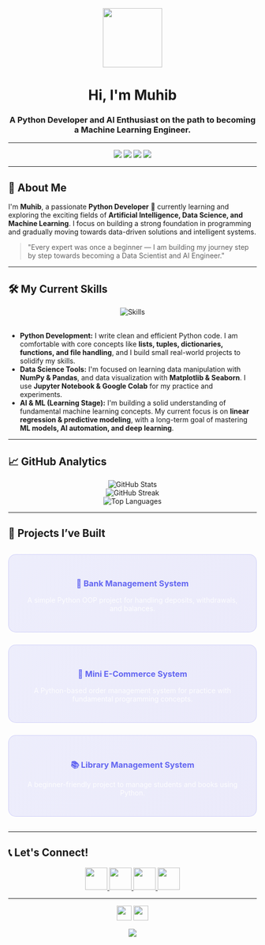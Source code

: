 <div align="center">
  <img src="https://media.giphy.com/media/v1.Y2lkPTc5MGI3NjExMTI1eWR5eXlhOG1qYzF5aDFyZnRuajc2aGwxamNud2xpcGR0MW9zcSZlcD12MV9pbnRlcm5hbF9naWZfYnlfaWQmY3Q9Zw/L88r2f4L2Qn6U/giphy.gif" width="120" />
  <h1>Hi, I'm Muhib</h1>
  <h3>A Python Developer and AI Enthusiast on the path to becoming a Machine Learning Engineer.</h3>
</div>

---

<div align="center">
  <img src="https://img.shields.io/badge/Python-3776AB?style=for-the-badge&logo=python&logoColor=white" />
  <img src="https://img.shields.io/badge/Data%20Science-5B86E5?style=for-the-badge&logo=databricks&logoColor=white" />
  <img src="https://img.shields.io/badge/Machine%20Learning-FF6F00?style=for-the-badge&logo=tensorflow&logoColor=white" />
  <img src="https://img.shields.io/badge/AI-6366F1?style=for-the-badge&logo=openai&logoColor=white" />
</div>

---

## 🚀 About Me

I'm **Muhib**, a passionate **Python Developer** 🐍 currently learning and exploring the exciting fields of **Artificial Intelligence, Data Science, and Machine Learning**. I focus on building a strong foundation in programming and gradually moving towards data-driven solutions and intelligent systems.

> "Every expert was once a beginner — I am building my journey step by step towards becoming a Data Scientist and AI Engineer."

---

## 🛠️ My Current Skills

<div align="center">
  <img src="https://skillicons.dev/icons?i=py,numpy,pandas,matplotlib,seaborn,jupyter,vscode,git" alt="Skills" />
</div>

<br>

* **Python Development:** I write clean and efficient Python code. I am comfortable with core concepts like **lists, tuples, dictionaries, functions, and file handling**, and I build small real-world projects to solidify my skills.
* **Data Science Tools:** I'm focused on learning data manipulation with **NumPy & Pandas**, and data visualization with **Matplotlib & Seaborn**. I use **Jupyter Notebook & Google Colab** for my practice and experiments.
* **AI & ML (Learning Stage):** I'm building a solid understanding of fundamental machine learning concepts. My current focus is on **linear regression & predictive modeling**, with a long-term goal of mastering **ML models, AI automation, and deep learning**.

---

## 📈 GitHub Analytics

<div align="center">
  <img src="https://github-readme-stats.vercel.app/api?username=Mk-x404&show_icons=true&theme=aura&hide_border=true&bg_color=00000000&title_color=6366F1&icon_color=6366F1&text_color=ffffff&ring_color=6366F1" alt="GitHub Stats" />
  <br/>
  <img src="https://github-readme-streak-stats.herokuapp.com/?user=Mk-x404&theme=aura&hide_border=true&background=00000000&stroke=6366F1&ring=6366F1&fire=6366F1&currStreakLabel=6366F1" alt="GitHub Streak" />
  <br/>
  <img src="https://github-readme-stats.vercel.app/api/top-langs/?username=Mk-x404&layout=compact&theme=aura&hide_border=true&bg_color=00000000&title_color=6366F1&text_color=ffffff&border_radius=15" alt="Top Languages" />
</div>

---

## 📁 Projects I’ve Built

<div align="center">
  <div style="display: grid; grid-template-columns: repeat(auto-fit, minmax(300px, 1fr)); gap: 25px; margin: 30px 0;">

  <div style="background: linear-gradient(135deg, rgba(99, 102, 241, 0.1), rgba(79, 70, 229, 0.1)); padding: 25px; border-radius: 15px; border: 1px solid rgba(99, 102, 241, 0.2);">
    <h3 style="color: #6366F1; margin-bottom: 15px;">🏦 Bank Management System</h3>
    <p style="color: #ffffff; opacity: 0.9;">A simple Python OOP project for handling deposits, withdrawals, and balances.</p>
  </div>

  <div style="background: linear-gradient(135deg, rgba(99, 102, 241, 0.1), rgba(79, 70, 229, 0.1)); padding: 25px; border-radius: 15px; border: 1px solid rgba(99, 102, 241, 0.2);">
    <h3 style="color: #6366F1; margin-bottom: 15px;">🛒 Mini E-Commerce System</h3>
    <p style="color: #ffffff; opacity: 0.9;">A Python-based order management system for practice with fundamental programming concepts.</p>
  </div>

  <div style="background: linear-gradient(135deg, rgba(99, 102, 241, 0.1), rgba(79, 70, 229, 0.1)); padding: 25px; border-radius: 15px; border: 1px solid rgba(99, 102, 241, 0.2);">
    <h3 style="color: #6366F1; margin-bottom: 15px;">📚 Library Management System</h3>
    <p style="color: #ffffff; opacity: 0.9;">A beginner-friendly project to manage students and books using Python.</p>
  </div>

  </div>
</div>

---

## 📞 Let's Connect!

<div align="center">
  <a href="https://github.com/Mk-x404" target="_blank">
    <img src="https://img.shields.io/badge/GitHub-181717?style=for-the-badge&logo=github&logoColor=white" height="45" />
  </a>
  <a href="https://www.linkedin.com/in/muhib-khan-x73" target="_blank">
    <img src="https://img.shields.io/badge/LinkedIn-0A66C2?style=for-the-badge&logo=linkedin&logoColor=white" height="45" />
  </a>
  <a href="https://instagram.com/me._.muhiiib" target="_blank">
    <img src="https://img.shields.io/badge/Instagram-E4405F?style=for-the-badge&logo=instagram&logoColor=white" height="45" />
  </a>
  <a href="https://www.kaggle.com/muhibbb" target="_blank">
    <img src="https://img.shields.io/badge/Kaggle-20BEFF?style=for-the-badge&logo=kaggle&logoColor=white" height="45" />
  </a>
</div>

---

<div align="center">
  <img src="https://komarev.com/ghpvc/?username=Mk-x404&color=6366F1&style=for-the-badge&label=PROFILE+VISITORS" height="30" />
  <img src="https://img.shields.io/github/followers/Mk-x404?color=6366F1&style=for-the-badge&logo=github&label=FOLLOWERS" height="30" />
</div>

<p align="center">
  <img src="https://capsule-render.vercel.app/api?type=waving&color=6366F1&height=100&section=footer&animation=twinkling" />
</p>
